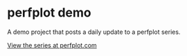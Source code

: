 # perfplot demo

A demo project that posts a daily update to a perfplot series.

[View the series at perfplot.com](https://perfplot.com/series/a967b1b1-10ff-4914-b5f9-4bdc940717b7)